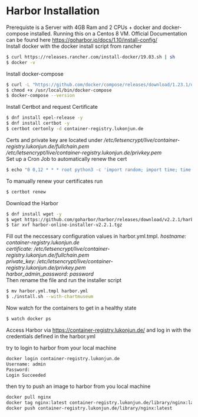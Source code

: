 # Harbor Installation
Prerequiste is a Server with 4GB Ram and 2 CPUs + docker and docker-compose installed. Running this on a Centos 8 VM.
Official Documentation can be found here https://goharbor.io/docs/1.10/install-config/  
Install docker with the docker install script from rancher
```bash
$ curl https://releases.rancher.com/install-docker/19.03.sh | sh
$ docker -v
```
Install docker-compose
```bash
$ curl -L "https://github.com/docker/compose/releases/download/1.23.1/docker-compose-$(uname -s)-$(uname -m)" -o /usr/local/bin/docker-compose
$ chmod +x /usr/local/bin/docker-compose
$ docker-compose --version
```
Install Certbot and request Certificate
```bash
$ dnf install epel-release -y
$ dnf install certbot -y
$ certbot certonly -d container-registry.lukonjun.de
```
Certs and private key are located under 
*/etc/letsencrypt/live/container-registry.lukonjun.de/fullchain.pem*  
*/etc/letsencrypt/live/container-registry.lukonjun.de/privkey.pem*  
Set up a Cron Job to automatically renew the cert  
```bash
$ echo "0 0,12 * * * root python3 -c 'import random; import time; time.sleep(random.random() * 3600)' && certbot renew -q" | sudo tee -a /etc/crontab > /dev/null
```
To manually renew your certificates run
```bash
$ certbot renew
```
Download the Harbor
```bash
$ dnf install wget -y
$ wget https://github.com/goharbor/harbor/releases/download/v2.2.1/harbor-online-installer-v2.2.1.tgz
$ tar xvf harbor-online-installer-v2.2.1.tgz
```
Fill out the neccessary configuration values in harbor.yml.tmpl. 
*hostname: container-registry.lukonjun.de  
certificate: /etc/letsencrypt/live/container-registry.lukonjun.de/fullchain.pem  
private_key: /etc/letsencrypt/live/container-registry.lukonjun.de/privkey.pem  
harbor_admin_password:  password*  
Then rename the file and run the installer script  
```bash
$ mv harbor.yml.tmpl harbor.yml
$ ./install.sh --with-chartmuseum
```
Now watch for the containers to get in a healthy state
```bash
$ watch docker ps
```
Access Harbor via https://container-registry.lukonjun.de/ and log in with the credentials defined in the harbor.yml

try to login to harbor from your local machine
```bash
docker login container-registry.lukonjun.de
Username: admin
Password:
Login Succeeded
```
then try to push an image to harbor from you local machine
```bash
docker pull nginx
docker tag nginx:latest container-registry.lukonjun.de/library/nginx:latest
docker push container-registry.lukonjun.de/library/nginx:latest
```

